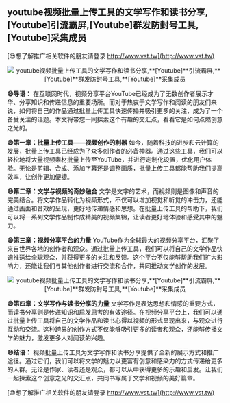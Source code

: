 ## **youtube视频批量上传工具的文学写作和读书分享,**[Youtube]**引流霸屏,**[Youtube]**群发防封号工具,**[Youtube]**采集成员**

[😍想了解推广相关软件的朋友请登录 http://www.vst.tw](http://www.vst.tw)

 <center><img src="https://vst.tw/MP4/tuiguang/png/5.png" alt="youtube视频批量上传工具的文学写作和读书分享,**[Youtube]**引流霸屏,**[Youtube]**群发防封号工具,**[Youtube]**采集成员"></center>

**😄导语：**
在互联网时代，视频分享平台YouTube已经成为了无数创作者展示才华、分享知识和传递信息的重要场所。而对于热衷于文学写作和阅读的朋友们来说，如何将自己的作品通过批量上传工具快速传播并吸引更多的关注，成为了一个备受关注的话题。本文将带您一同探索这个有趣的交汇点，看看它是如何点燃创意之光的。

**😄第一章：批量上传工具——视频创作的利器**
如今，随着科技的进步和云计算的发展，批量上传工具已经成为了众多创作者的必备神器。通过这些工具，我们可以轻松地将大量视频素材批量上传至YouTube，并进行定制化设置，优化用户体验。无论是剪辑、合成、添加字幕还是调整画质，批量上传工具都能帮助我们提高效率，让创作更加便捷。

**😄第二章：文学与视频的奇妙融合**
文学是文字的艺术，而视频则是图像和声音的完美结合。将文学作品转化为视频形式，不仅可以增加视觉和听觉的冲击力，还能通过画面和音效的呈现，更好地传递情感和思想。在批量上传工具的帮助下，我们可以将一系列文学作品制作成精美的视频集锦，让读者更好地体验和感受其中的魅力。

**😄第三章：视频分享平台的力量**
YouTube作为全球最大的视频分享平台，汇聚了来自世界各地的创作者和观众。通过批量上传工具，我们可以将自己的文学作品快速推送给全球观众，并获得更多的关注和反馈。这个平台不仅能够帮助我们扩大影响力，还能让我们与其他创作者进行交流和合作，共同推动文学创作的发展。

 <center><img src="https://vst.tw/MP4/tuiguang/png/8.png" alt="youtube视频批量上传工具的文学写作和读书分享,**[Youtube]**引流霸屏,**[Youtube]**群发防封号工具,**[Youtube]**采集成员"></center>

**😄第四章：文学写作与读书分享的力量**
文学写作是表达思想和情感的重要方式，而读书分享则是传递知识和启发思考的有效途径。在视频分享平台上，我们可以通过批量上传工具将自己的文学作品和读书心得以视频的形式呈现出来，与观众进行互动和交流。这种跨界的创作方式不仅能够吸引更多的读者和观众，还能够传播文学的魅力，激发更多人对阅读的兴趣。

**😄结语：**
视频批量上传工具为文学写作和读书分享提供了全新的展示方式和推广途径。通过它们，我们可以将文学的魅力以更富有创意和感染力的方式传递给更多的人群。无论是作家、读者还是观众，都可以从中获得更多的乐趣和启发。让我们一起探索这个创意之光的交汇点，共同书写属于文学和视频的美好篇章。

[😍想了解推广相关软件的朋友请登录 http://www.vst.tw](http://www.vst.tw)



